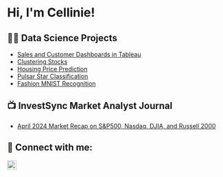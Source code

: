 <h1>Hi, I'm Cellinie! 
<h2>👨‍💻 Data Science Projects</h2>

- [Sales and Customer Dashboards in Tableau](https://public.tableau.com/app/profile/cellinie.cellinie/viz/SalesDashboard_17181019831590/SalesDashboard?publish=yes)
- [Clustering Stocks](https://github.com/cellinie/Clustering-Stocks)
- [Housing Price Prediction](https://github.com/cellinie/Housing-Price-Prediction)
- [Pulsar Star Classification](https://github.com/cellinie/Pulsar-Star-Classification)
- [Fashion MNIST Recognition](https://github.com/cellinie/Clothing-Image-Recognition)

 


<h2>📺 InvestSync Market Analyst Journal</h2>

- [April 2024 Market Recap on S&P500, Nasdaq, DJIA, and Russell 2000](https://)

<h2> 🤳 Connect with me:</h2>

[<img align="left" alt="JoshMadakor | LinkedIn" width="22px" src="https://cdn.jsdelivr.net/npm/simple-icons@v3/icons/linkedin.svg" />][linkedin]

[linkedin]: https://linkedin.com/in/cellinie-tanaga-50676724a

<!--
**joshmadakor1/joshmadakor1** is a ✨ _special_ ✨ repository because its `README.md` (this file) appears on your GitHub profile.

Here are some ideas to get you started:

- 🔭 I’m currently working on ...
- 🌱 I’m currently learning ...
- 👯 I’m looking to collaborate on ...
- 🤔 I’m looking for help with ...
- 💬 Ask me about ...
- 📫 How to reach me: ...
- 😄 Pronouns: ...
- ⚡ Fun fact: ...
-->
